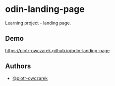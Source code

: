 
# odin-landing-page

Learning project - landing page.


## Demo

https://piotr-owczarek.github.io/odin-landing-page


## Authors

- [@piotr-owczarek](https://github.com/piotr-owczarek)

